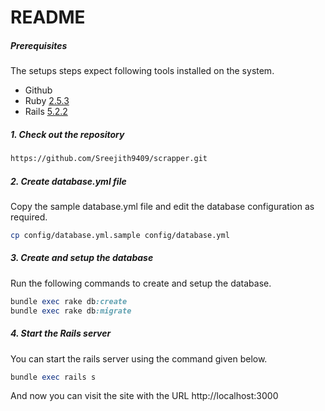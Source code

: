 # README


##### Prerequisites

The setups steps expect following tools installed on the system.

- Github
- Ruby [2.5.3](https://github.com/organization/project-name/blob/master/.ruby-version#L1)
- Rails [5.2.2](https://github.com/organization/project-name/blob/master/Gemfile#L12)

##### 1. Check out the repository

```bash
https://github.com/Sreejith9409/scrapper.git
```

##### 2. Create database.yml file

Copy the sample database.yml file and edit the database configuration as required.

```bash
cp config/database.yml.sample config/database.yml
```

##### 3. Create and setup the database

Run the following commands to create and setup the database.

```ruby
bundle exec rake db:create
bundle exec rake db:migrate
```

##### 4. Start the Rails server

You can start the rails server using the command given below.

```ruby
bundle exec rails s
```

And now you can visit the site with the URL http://localhost:3000

```